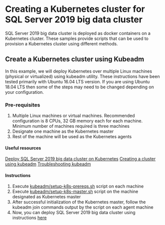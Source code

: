 # Creating a Kubernetes cluster for SQL Server 2019 big data cluster
SQL Server 2019 big data cluster is deployed as docker containers on a Kubernetes cluster. These samples provide scripts that can be used to provision a Kubernetes cluster using different methods.


## Create a Kubernetes cluster using Kubeadm
In this example, we will deploy Kubernetes over multiple Linux machines (physical or virtualized) using kubeadm utility. These instructions have been tested primarily with Ubuntu 16.04 LTS version. If you are using Ubuntu 18.04 LTS then some of the steps may need to be changed depending on your configuration.

### Pre-requisites
1. Multiple Linux machines or virtual machines. Recommended configuration is 8 CPUs, 32 GB memory each for each machine. Minimum number of machines required is three machines
1. Designate one machine as the Kubernetes master
1. Rest of the machine will be used as the Kubernetes agents

#### Useful resources
[Deploy SQL Server 2019 big data cluster on Kubernetes](https://docs.microsoft.com/en-us/sql/big-data-cluster/deployment-guidance?view=sqlallproducts-allversions)
[Creating a cluster using kubeadm](https://kubernetes.io/docs/setup/independent/create-cluster-kubeadm/)
[Troubleshooting kubeadm](https://kubernetes.io/docs/setup/independent/troubleshooting-kubeadm/)

#### Instructions
1. Execute [kubeadm/setup-k8s-prereqs.sh](kubeadm/setup-k8s-prereqs.sh/) script on each machine
1. Execute [kubeadm/setup-k8s-master.sh](kubeadm/setup-k8s-master.sh/) script on the machine designated as Kubernetes master
1. After successful initialization of the Kubernetes master, follow the kubeadm join commands output by the script on each agent machine
1. Now, you can deploy SQL Server 2019 big data cluster using instructions [here](https://docs.microsoft.com/en-us/sql/big-data-cluster/deployment-guidance?view=sqlallproducts-allversions)
